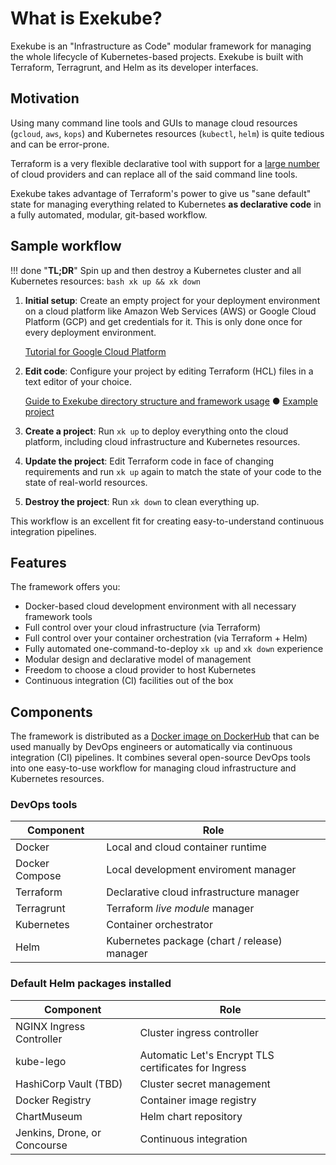 # What is Exekube?

Exekube is an "Infrastructure as Code" modular framework for managing the whole lifecycle of Kubernetes-based projects. Exekube is built with Terraform, Terragrunt, and Helm as its developer interfaces.

## Motivation

Using many command line tools and GUIs to manage cloud resources (`gcloud`, `aws`, `kops`) and Kubernetes resources (`kubectl`, `helm`) is quite tedious and can be error-prone.

Terraform is a very flexible declarative tool with support for a [large number](https://www.terraform.io/docs/providers/index.html) of cloud providers and can replace all of the said command line tools.

Exekube takes advantage of Terraform's power to give us "sane default" state for managing everything related to Kubernetes **as declarative code** in a fully automated, modular, git-based workflow.

## Sample workflow

!!! done "**TL;DR**"
    Spin up and then destroy a Kubernetes cluster and all Kubernetes resources:
    ```bash
    xk up && xk down
    ```

1. **Initial setup**: Create an empty project for your deployment environment on a cloud platform like Amazon Web Services (AWS) or Google Cloud Platform (GCP) and get credentials for it. This is only done once for every deployment environment.

    [Tutorial for Google Cloud Platform](/setup/gcp-gke/)

2. **Edit code**: Configure your project by editing Terraform (HCL) files in a text editor of your choice.

    [Guide to Exekube directory structure and framework usage](/usage/directory-structure) ● [Example project](https://github.com/exekube/internal-ops-project)

3. **Create a project**: Run `xk up` to deploy everything onto the cloud platform, including cloud infrastructure and Kubernetes resources.
4. **Update the project**: Edit Terraform code in face of changing requirements and run `xk up` again to match the state of your code to the state of real-world resources.
5. **Destroy the project**: Run `xk down` to clean everything up.

This workflow is an excellent fit for creating easy-to-understand continuous integration pipelines.

## Features

The framework offers you:

- Docker-based cloud development environment with all necessary framework tools
- Full control over your cloud infrastructure (via Terraform)
- Full control over your container orchestration (via Terraform + Helm)
- Fully automated one-command-to-deploy `xk up` and `xk down` experience
- Modular design and declarative model of management
- Freedom to choose a cloud provider to host Kubernetes
- Continuous integration (CI) facilities out of the box

## Components

The framework is distributed as a [Docker image on DockerHub](https://hub.docker.com/r/ilyasotkov/exekube/) that can be used manually by DevOps engineers or automatically via continuous integration (CI) pipelines. It combines several open-source DevOps tools into one easy-to-use workflow for managing cloud infrastructure and Kubernetes resources.

### DevOps tools

| Component | Role |
| --- | --- |
| Docker | Local and cloud container runtime |
| Docker Compose | Local development enviroment manager |
| Terraform | Declarative cloud infrastructure manager |
| Terragrunt | Terraform *live module* manager |
| Kubernetes | Container orchestrator |
| Helm | Kubernetes package (chart / release) manager |

### Default Helm packages installed

| Component | Role |
| --- | --- |
| NGINX Ingress Controller | Cluster ingress controller |
| kube-lego | Automatic Let's Encrypt TLS certificates for Ingress |
| HashiCorp Vault (TBD) | Cluster secret management |
| Docker Registry | Container image registry |
| ChartMuseum | Helm chart repository |
| Jenkins, Drone, or Concourse | Continuous integration |
